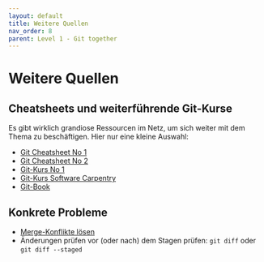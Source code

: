 ```yaml
---
layout: default
title: Weitere Quellen
nav_order: 8
parent: Level 1 - Git together
---
```


# Weitere Quellen

## Cheatsheets und weiterführende Git-Kurse

Es gibt wirklich grandiose Ressourcen im Netz, um sich weiter mit dem Thema zu beschäftigen.
Hier nur eine kleine Auswahl:

- [Git Cheatsheet No 1](https://education.github.com/git-cheat-sheet-education.pdf)
- [Git Cheatsheet No 2](https://www.atlassian.com/dam/jcr:e7e22f25-bba2-4ef1-a197-53f46b6df4a5/SWTM-2088_Atlassian-Git-Cheatsheet.pdf)
- [Git-Kurs No 1](https://www.earthdatascience.org/courses/intro-to-earth-data-science/git-github/)
- [Git-Kurs Software Carpentry](https://swcarpentry.github.io/git-novice/index.html)
- [Git-Book](https://git-scm.com/doc)


## Konkrete Probleme

- [Merge-Konflikte lösen](https://docs.github.com/en/github/collaborating-with-pull-requests/addressing-merge-conflicts/resolving-a-merge-conflict-using-the-command-line)
- Änderungen prüfen vor (oder nach) dem Stagen prüfen: `git diff` oder `git diff --staged`




